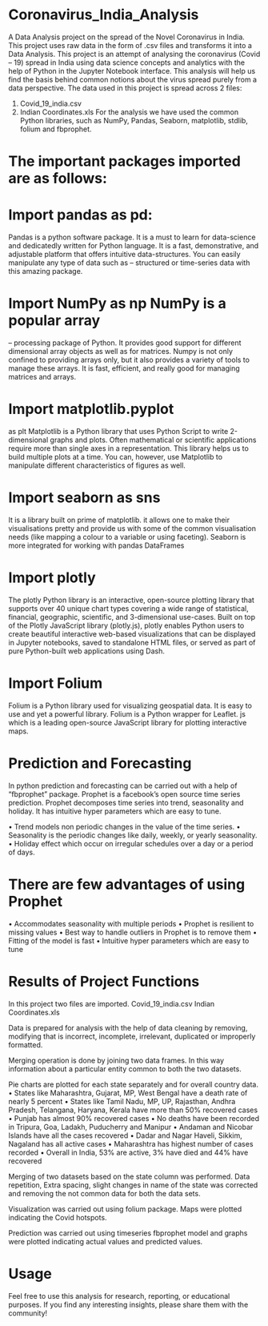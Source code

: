 # Coronavirus_India_Analysis

A Data Analysis project on the spread of the Novel Coronavirus in India. This project uses raw data in the form of .csv files and transforms it into a Data Analysis. This project is an attempt of analysing the coronavirus (Covid – 19) spread in India using data science concepts and analytics with the help of Python in the Jupyter Notebook interface. This analysis will help us find the basis behind common notions about the virus spread purely from a data perspective. The data used in this project is spread across 2 files:

1. Covid_19_india.csv
2. Indian Coordinates.xls For the analysis we have used the common Python libraries, such as NumPy, Pandas, Seaborn, matplotlib, stdlib, folium and fbprophet.
   
# The important packages imported are as follows:

# Import pandas as pd:
Pandas is a python software package. It is a must to learn for data-science and dedicatedly written for Python language. It is a fast, demonstrative, and adjustable platform that offers intuitive data-structures. You can easily manipulate any type of data such as – structured or time-series data with this amazing package.
# Import NumPy as np NumPy is a popular array 
– processing package of Python. It provides good support for different dimensional array objects as well as for matrices. Numpy is not only confined to providing arrays only, but it also provides a variety of tools to manage these arrays. It is fast, efficient, and really good for managing matrices and arrays.
# Import matplotlib.pyplot
as plt Matplotlib is a Python library that uses Python Script to write 2-dimensional graphs and plots. Often mathematical or scientific applications require more than single axes in a representation. This library helps us to build multiple plots at a time. You can, however, use Matplotlib to manipulate different characteristics of figures as well.
# Import seaborn as sns
It is a library built on prime of matplotlib. it allows one to make their visualisations pretty and provide us with some of the common visualisation needs (like mapping a colour to a variable or using faceting). Seaborn is more integrated for working with pandas DataFrames
# Import plotly 
The plotly Python library is an interactive, open-source plotting library that supports over 40 unique chart types covering a wide range of statistical, financial, geographic, scientific, and 3-dimensional use-cases. Built on top of the Plotly JavaScript library (plotly.js), plotly enables Python users to create beautiful interactive web-based visualizations that can be displayed in Jupyter notebooks, saved to standalone HTML files, or served as part of pure Python-built web applications using Dash.
# Import Folium
Folium is a Python library used for visualizing geospatial data. It is easy to use and yet a powerful library. Folium is a Python wrapper for Leaflet. js which is a leading open-source JavaScript library for plotting interactive maps.
# Prediction and Forecasting
In python prediction and forecasting can be carried out with a help of “fbprophet” package. Prophet is a facebook’s open source time series prediction. Prophet decomposes time series into trend, seasonality and holiday. It has intuitive hyper parameters which are easy to tune.

• Trend models non periodic changes in the value of the time series.
• Seasonality is the periodic changes like daily, weekly, or yearly seasonality.
• Holiday effect which occur on irregular schedules over a day or a period of days.

# There are few advantages of using Prophet
• Accommodates seasonality with multiple periods
• Prophet is resilient to missing values
• Best way to handle outliers in Prophet is to remove them
• Fitting of the model is fast
• Intuitive hyper parameters which are easy to tune

# Results of Project Functions
In this project two files are imported.
Covid_19_india.csv
Indian Coordinates.xls

Data is prepared for analysis with the help of data cleaning by removing, modifying that is incorrect, incomplete, irrelevant, duplicated or improperly formatted.

Merging operation is done by joining two data frames. In this way information about a particular entity common to both the two datasets.

Pie charts are plotted for each state separately and for overall country data.
• States like Maharashtra, Gujarat, MP, West Bengal have a death rate of nearly 5 percent
• States like Tamil Nadu, MP, UP, Rajasthan, Andhra Pradesh, Telangana, Haryana, Kerala have more than 50% recovered cases
• Punjab has almost 90% recovered cases
• No deaths have been recorded in Tripura, Goa, Ladakh, Puducherry and Manipur
• Andaman and Nicobar Islands have all the cases recovered
• Dadar and Nagar Haveli, Sikkim, Nagaland has all active cases
• Maharashtra has highest number of cases recorded
• Overall in India, 53% are active, 3% have died and 44% have recovered

Merging of two datasets based on the state column was performed. Data repetition, Extra spacing, slight changes in name of the state was corrected and removing the not common data for both the data sets.

Visualization was carried out using folium package. Maps were plotted indicating the Covid hotspots.

Prediction was carried out using timeseries fbprophet model and graphs were plotted indicating actual values and predicted values.

# Usage
Feel free to use this analysis for research, reporting, or educational purposes. If you find any interesting insights, please share them with the community!
